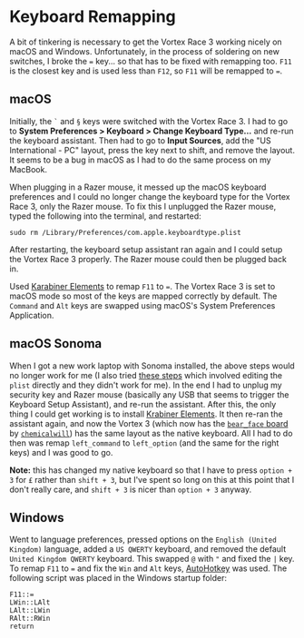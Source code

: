 # Keyboard Remapping

A bit of tinkering is necessary to get the Vortex Race 3 working nicely on macOS and Windows. Unfortunately,
in the process of soldering on new switches, I broke the `=` key... so that has to be fixed with remapping
too. `F11` is the closest key and is used less than `F12`, so `F11` will be remapped to `=`.

## macOS

Initially, the ``` ` ``` and `§` keys were switched with the Vortex Race 3. I had to go to **System Preferences > Keyboard > Change Keyboard Type...** and re-run the keyboard assistant. Then had to go to **Input Sources**, add the "US International - PC" layout, press the key next to shift, and remove the layout. It seems to be a bug in macOS as I had to do the same process on my MacBook.

When plugging in a Razer mouse, it messed up the macOS keyboard preferences and I could no longer change the keyboard type for the Vortex Race 3, only the Razer mouse. To fix this I unplugged the Razer mouse, typed the following into the terminal, and restarted:

```
sudo rm /Library/Preferences/com.apple.keyboardtype.plist
```

After restarting, the keyboard setup assistant ran again and I could setup the Vortex Race 3 properly. The Razer mouse could then be plugged back in.

Used [Karabiner Elements](https://karabiner-elements.pqrs.org/) to remap `F11` to `=`. The Vortex Race
3 is set to macOS mode so most of the keys are mapped correctly by default. The `Command` and `Alt` keys
are swapped using macOS's System Preferences Application.

## macOS Sonoma

When I got a new work laptop with Sonoma installed, the above steps would no longer work for me (I also tried [these steps](https://gist.github.com/ainsleyrutterford/1860376d26256e28f310b86265b1aa51) which involved editing the `plist` directly and they didn't work for me). In the end I had to unplug my security key and Razer mouse (basically any USB that seems to trigger the Keyboard Setup Assistant), and re-run the assistant. After this, the only thing I could get working is to install [Krabiner Elements](https://karabiner-elements.pqrs.org/). It then re-ran the assistant again, and now the Vortex 3 (which now has the [`bear_face` board](https://github.com/qmk/qmk_firmware/tree/c035a37249ed064edbd51379bb45057e88e7ef11/keyboards/bear_face) by [`chemicalwill`](https://www.reddit.com/r/mechmarket/comments/p6cxfj/bulk_bear_face_v21_pcbs_qmk_replacement_for/)) has the same layout as the native keyboard. All I had to do then was remap `left_command` to `left_option` (and the same for the right keys) and I was good to go.

**Note:** this has changed my native keyboard so that I have to press `option + 3` for `£` rather than `shift + 3`, but I've spent so long on this at this point that I don't really care, and `shift + 3` is nicer than `option + 3` anyway.

## Windows

Went to language preferences, pressed options on the `English (United Kingdom)` language, added a `US QWERTY`
keyboard, and removed the default `United Kingdom QWERTY` keyboard. This swapped `@` with `"` and fixed the `|`
key. To remap `F11` to `=` and fix the `Win` and `Alt` keys, [AutoHotkey](https://www.autohotkey.com/) was
used. The following script was placed in the Windows startup folder:

```
F11::=
LWin::LAlt
LAlt::LWin
RAlt::RWin
return
```
